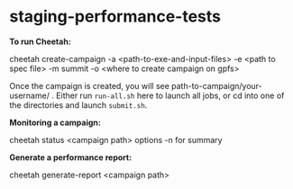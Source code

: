 # staging-performance-tests

**To run Cheetah:**

cheetah create-campaign -a \<path-to-exe-and-input-files\> -e \<path to spec file\> -m summit -o \<where to create campaign on gpfs\>
 
Once the campaign is created, you will see path-to-campaign/your-username/ . Either run `run-all.sh` here to launch all jobs, or cd into one of the directories and launch `submit.sh`.


**Monitoring a campaign:**

cheetah status \<campaign path\> options
-n for summary
 
**Generate a performance report:**

cheetah generate-report \<campaign path\>
